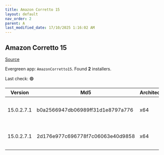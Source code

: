 ```yaml
---
title: Amazon Corretto 15
layout: default
nav_order: 2
parent: A
last_modified_date: 17/10/2025 1:16:02 AM
---
```


## Amazon Corretto 15

[Source](https://aws.amazon.com/corretto/)

Evergreen app: `AmazonCorretto15`. Found **2** installers.

Last check: 🟢

| Version    | Md5                              | Architecture | Type | URI                                                                                                                                                                                                      |
| ---------- | -------------------------------- | ------------ | ---- | -------------------------------------------------------------------------------------------------------------------------------------------------------------------------------------------------------- |
| 15.0.2.7.1 | b0a2566947db06989ff31d1e8797a776 | x64          | msi  | [https://corretto.aws/downloads/resources/15.0.2.7.1/amazon-corretto-15.0.2.7.1-windows-x64.msi](https://corretto.aws/downloads/resources/15.0.2.7.1/amazon-corretto-15.0.2.7.1-windows-x64.msi)         |
| 15.0.2.7.1 | 2d176e977c696778f7c06063e40d9858 | x64          | zip  | [https://corretto.aws/downloads/resources/15.0.2.7.1/amazon-corretto-15.0.2.7.1-windows-x64-jdk.zip](https://corretto.aws/downloads/resources/15.0.2.7.1/amazon-corretto-15.0.2.7.1-windows-x64-jdk.zip) |
